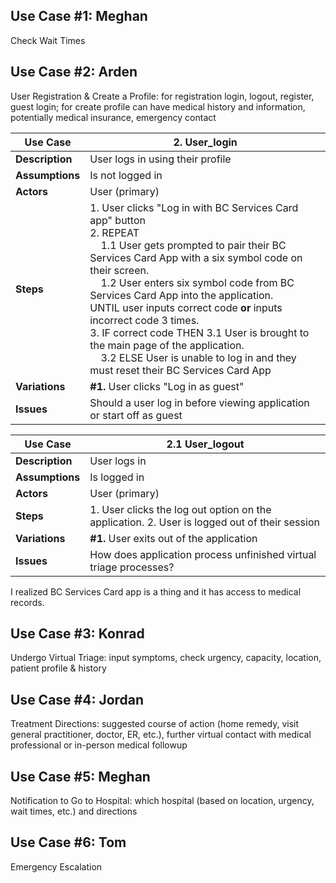 ## Use Case #1: Meghan
Check Wait Times

## Use Case #2: Arden
User Registration & Create a Profile: for registration login, logout, register, guest login; for create profile can have medical history and information, potentially medical insurance, emergency contact

| **Use Case** | 2. User_login |
| --- | --- |
| **Description** | User logs in using their profile |
| **Assumptions** | Is not logged in |
| **Actors** | User (primary) |
| **Steps** | 1. User clicks "Log in with BC Services Card app" button <br>2. REPEAT <br>&nbsp;&nbsp;&nbsp;&nbsp;1.1 User gets prompted to pair their BC Services Card App with a six symbol code on their screen. <br>&nbsp;&nbsp;&nbsp;&nbsp;1.2 User enters six symbol code from BC Services Card App into the application. <br>UNTIL user inputs correct code **or** inputs incorrect code 3 times. <br>3. IF correct code THEN 3.1 User is brought to the main page of the application. <br>&nbsp;&nbsp;&nbsp;&nbsp;3.2 ELSE User is unable to log in and they must reset their BC Services Card App |
| **Variations** | **#1.** User clicks "Log in as guest" |
| **Issues** | Should a user log in before viewing application or start off as guest |

| **Use Case** | 2.1 User_logout |
| --- | --- |
| **Description** | User logs in |
| **Assumptions** | Is logged in |
| **Actors** | User (primary) |
| **Steps** | 1. User clicks the log out option on the application. <brl>2. User is logged out of their session
| **Variations** | **#1.** User exits out of the application |
| **Issues** | How does application process unfinished virtual triage processes? |

I realized BC Services Card app is a thing and it has access to medical records.

## Use Case #3: Konrad
Undergo Virtual Triage: input symptoms, check urgency, capacity, location, patient profile & history

## Use Case #4: Jordan
Treatment Directions: suggested course of action (home remedy, visit general practitioner, doctor, ER, etc.), further virtual contact with medical professional or in-person medical followup

## Use Case #5: Meghan
Notification to Go to Hospital: which hospital (based on location, urgency, wait times, etc.) and directions

## Use Case #6: Tom
Emergency Escalation
